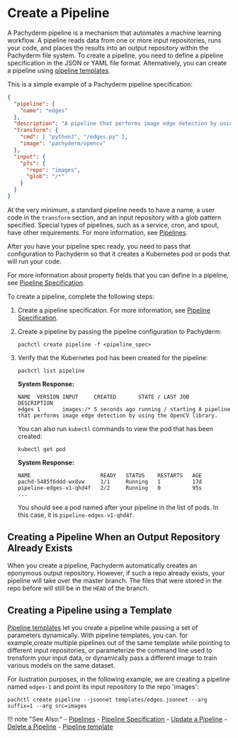 # Create a Pipeline

A Pachyderm pipeline is a mechanism that automates a machine learning workflow.
A pipeline reads data from one or more input repositories, runs your code, and
places the results into an output repository within the Pachyderm file system.
To create a pipeline, you need to define a pipeline specification in the JSON
or YAML file format. Alternatively, you can create a pipeline using [pipeline templates](#creating-a-pipeline-using-a-template).

This is a simple example of a Pachyderm pipeline specification:

```json
{
  "pipeline": {
    "name": "edges"
  },
  "description": "A pipeline that performs image edge detection by using the OpenCV library.",
  "transform": {
    "cmd": [ "python3", "/edges.py" ],
    "image": "pachyderm/opencv"
  },
  "input": {
    "pfs": {
      "repo": "images",
      "glob": "/*"
    }
  }
}
```

At the very minimum, a standard pipeline needs to have a name, a user code
in the `transform` section, and an input
repository with a glob pattern specified. Special types
of pipelines, such as a service, cron, and spout,
have other requirements.
For more information, see [Pipelines](../../../concepts/pipeline-concepts/pipeline/).

After you have your pipeline spec ready, you need to pass that configuration
to Pachyderm so that it creates a Kubernetes pod or pods that will run your code.

For more information about property fields that you can define in a pipeline,
see [Pipeline Specification](../../../reference/pipeline_spec/).

To create a pipeline, complete the following steps:

1. Create a pipeline specification. For more information, see
[Pipeline Specification](../../../reference/pipeline_spec/).

1. Create a pipeline by passing the pipeline configuration to Pachyderm:

    ```shell
    pachctl create pipeline -f <pipeline_spec>
    ```

1. Verify that the Kubernetes pod has been created for the pipeline:

    ```shell
    pachctl list pipeline
    ```

    **System Response:**

    ```shell
    NAME  VERSION INPUT     CREATED       STATE / LAST JOB   DESCRIPTION
    edges 1       images:/* 5 seconds ago running / starting A pipeline that performs image edge detection by using the OpenCV library.
    ```

    You can also run `kubectl` commands to view the pod that has been created:

    ```shell
    kubectl get pod
    ```

    **System Response:**

    ```shell
    NAME                      READY   STATUS    RESTARTS   AGE
    pachd-5485f6ddd-wx8vw     1/1     Running   1          17d
    pipeline-edges-v1-qhd4f   2/2     Running   0          95s
    ...
    ```

    You should see a pod named after your pipeline in the list of pods.
    In this case, it is `pipeline-edges-v1-qhd4f`.

## Creating a Pipeline When an Output Repository Already Exists

When you create a pipeline, Pachyderm automatically creates an eponymous output
repository. However, if such a repo already exists, your pipeline will take
over the master branch. The files that were stored in the repo before
will still be in the `HEAD` of the branch.


## Creating a Pipeline using a Template
[Pipeline templates](../pipeline-template/) let you create a pipeline while passing a set of parameters dynamically. With pipeline templates, you can. for example,create multiple pipelines out of the same template while pointing to different input repositories, or parameterize the command line used to trensform your input data, or dynamically pass a different image to train various models on the same dataset. 

For ilustration purposes, in the following example, we are creating a pipeline named `edges-1` and point its input repository to the repo 'images':
```shell
pachctl create pipeline --jsonnet templates/edges.jsonnet --arg suffix=1 --arg src=images
```




!!! note "See Also:"
    - [Pipelines](../../../concepts/pipeline-concepts/pipeline/)
    - [Pipeline Specification](../../../reference/pipeline_spec/)
    - [Update a Pipeline](../updating_pipelines/)
    - [Delete a Pipeline](../delete-pipeline/)
    - [Pipeline template](../pipeline-template/)
